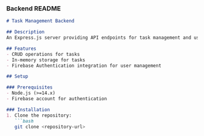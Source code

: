 ### Backend README

```markdown
# Task Management Backend

## Description
An Express.js server providing API endpoints for task management and user authentication via Firebase.

## Features
- CRUD operations for tasks
- In-memory storage for tasks
- Firebase Authentication integration for user management

## Setup

### Prerequisites
- Node.js (>=14.x)
- Firebase account for authentication

### Installation
1. Clone the repository:
   ```bash
   git clone <repository-url>
